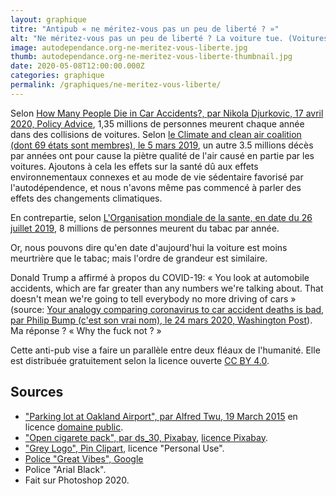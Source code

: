 ```yaml
---
layout: graphique
titre: "Antipub « ne méritez-vous pas un peu de liberté ? »"
alt: "Ne méritez-vous pas un peu de liberté ? La voiture tue. (Voitures dans un paquet de cigarettes)"
image: autodependance.org-ne-meritez-vous-liberte.jpg
thumb: autodependance.org-ne-meritez-vous-liberte-thumbnail.jpg
date: 2020-05-08T12:00:00.000Z
categories: graphique
permalink: /graphiques/ne-meritez-vous-liberte/
---
```

Selon [How Many People Die in Car Accidents?, par Nikola Djurkovic, 17 avril 2020, Policy Advice](https://policyadvice.net/car-insurance/insights/how-many-people-die-in-car-accidents/), 1,35 millions de personnes meurent chaque année dans des collisions de voitures. Selon [le Climate and clean air coalition (dont 69 états sont membres), le 5 mars 2019](https://www.ccacoalition.org/en/news/close-half-all-deaths-transport-air-pollution-caused-diesel-road-vehicles-says-new-study), un autre 3.5 millions décès par années ont pour cause la piètre qualité de l'air causé en partie par les voitures. Ajoutons à cela les effets sur la santé dû aux effets environnementaux connexes et au mode de vie sédentaire favorisé par l'autodépendence, et nous n'avons même pas commencé à parler des effets des changements climatiques.

En contrepartie, selon [L'Organisation mondiale de la sante, en date du 26 juillet 2019](https://www.who.int/news-room/fact-sheets/detail/tobacco), 8 millions de personnes meurent du tabac par année.

Or, nous pouvons dire qu'en date d'aujourd'hui la voiture est moins meurtrière que le tabac; mais l'ordre de grandeur est similaire.

Donald Trump a affirmé à propos du COVID-19: « You look at automobile accidents, which are far greater than any numbers we're talking about. That doesn't mean we're going to tell everybody no more driving of cars » (source: [Your analogy comparing coronavirus to car accident deaths is bad, par Philip Bump (c'est son vrai nom), le 24 mars 2020, Washington Post](https://www.washingtonpost.com/politics/2020/03/24/your-analogy-comparing-coronavirus-car-accident-deaths-is-bad/)). Ma réponse ? « Why the fuck not ? »

Cette anti-pub vise a faire un parallèle entre deux fléaux de l'humanité. Elle est distribuée gratuitement selon la licence ouverte [CC BY 4.0](https://creativecommons.org/licenses/by/4.0/deed.fr).

Sources
-----

* ["Parking lot at Oakland Airport", par Alfred Twu, 19 March 2015](https://commons.wikimedia.org/wiki/File:Parking_lot_at_Oakland_Airport.jpg) en licence [domaine public](https://creativecommons.org/publicdomain/zero/1.0/deed.en).
* ["Open cigarete pack", par ds_30, Pixabay](https://pixabay.com/photos/open-cigarette-smoking-packing-5096395/), [licence Pixabay](https://pixabay.com/service/license/).
* ["Grey Logo", Pin Clipart](https://www.pinclipart.com/pindetail/TRhRbi_logo-logo-template-grey-logo-for-free-logo/), licence "Personal Use".
* [Police "Great Vibes", Google](https://fonts.google.com/specimen/Great+Vibes)
* Police "Arial Black".
* Fait sur Photoshop 2020.

